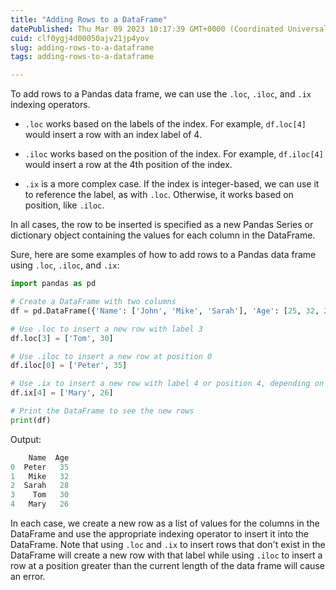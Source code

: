 ```yaml
---
title: "Adding Rows to a DataFrame"
datePublished: Thu Mar 09 2023 10:17:39 GMT+0000 (Coordinated Universal Time)
cuid: clf0ygj4d00050ajv21jp4yov
slug: adding-rows-to-a-dataframe
tags: adding-rows-to-a-dataframe

---
```


To add rows to a Pandas data frame, we can use the `.loc`, `.iloc`, and `.ix` indexing operators.

* `.loc` works based on the labels of the index. For example, `df.loc[4]` would insert a row with an index label of 4.
    
* `.iloc` works based on the position of the index. For example, `df.iloc[4]` would insert a row at the 4th position of the index.
    
* `.ix` is a more complex case. If the index is integer-based, we can use it to reference the label, as with `.loc`. Otherwise, it works based on position, like `.iloc`.
    

In all cases, the row to be inserted is specified as a new Pandas Series or dictionary object containing the values for each column in the DataFrame.

Sure, here are some examples of how to add rows to a Pandas data frame using `.loc`, `.iloc`, and `.ix`:

```python
import pandas as pd

# Create a DataFrame with two columns
df = pd.DataFrame({'Name': ['John', 'Mike', 'Sarah'], 'Age': [25, 32, 28]})

# Use .loc to insert a new row with label 3
df.loc[3] = ['Tom', 30]

# Use .iloc to insert a new row at position 0
df.iloc[0] = ['Peter', 35]

# Use .ix to insert a new row with label 4 or position 4, depending on the index type
df.ix[4] = ['Mary', 26]

# Print the DataFrame to see the new rows
print(df)
```

Output:

```python
    Name  Age
0  Peter   35
1   Mike   32
2  Sarah   28
3    Tom   30
4   Mary   26
```

In each case, we create a new row as a list of values for the columns in the DataFrame and use the appropriate indexing operator to insert it into the DataFrame. Note that using `.loc` and `.ix` to insert rows that don't exist in the DataFrame will create a new row with that label while using `.iloc` to insert a row at a position greater than the current length of the data frame will cause an error.